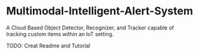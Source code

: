 # Multimodal-Intelligent-Alert-System
A Cloud Based Object Detector, Recognizer, and Tracker capable of tracking custom items within an IoT setting.

TODO: Creat Readme and Tutorial
